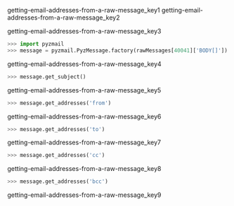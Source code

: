 getting-email-addresses-from-a-raw-message_key1
getting-email-addresses-from-a-raw-message_key2


getting-email-addresses-from-a-raw-message_key3


```python
>>> import pyzmail
>>> message = pyzmail.PyzMessage.factory(rawMessages[40041]['BODY[]'])
```
getting-email-addresses-from-a-raw-message_key4


```python
>>> message.get_subject()
```
getting-email-addresses-from-a-raw-message_key5
```python
>>> message.get_addresses('from')
```
getting-email-addresses-from-a-raw-message_key6
```python
>>> message.get_addresses('to')
```
getting-email-addresses-from-a-raw-message_key7
```python
>>> message.get_addresses('cc')
```
getting-email-addresses-from-a-raw-message_key8
```python
>>> message.get_addresses('bcc')
```
getting-email-addresses-from-a-raw-message_key9

